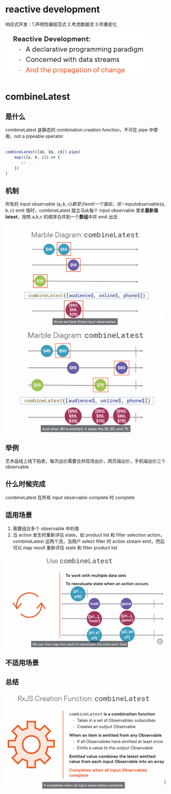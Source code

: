 # reactive development



响应式开发：1.声明性编程范式  2.考虑数据流  3.传播变化

<img src="imgs\reactive_development.png" style="zoom:60%;" />



# combineLatest

## 是什么

combineLatest 是静态的 combination creation function，不可在 pipe 中使用，not a pipeable operator 

```typescript

combineLatest([a$, b$, c$]).pipe(
    map(([a, b, c]) => {
       // ...
    })
)

```

## 机制

所有的 input observable (a$, b$, c$) 都至少 emit 一个值后，任一 input observable (a$, b$, c$) emit 值时，combineLatest 就立马从每个 input observable 里拿**最新值 latest**，按照 a,b,c 的顺序合并到一个**数组**中并 emit 出去

<img src="imgs\combineLatest1.png" style="zoom:50%;" />

<img src="imgs\combineLatest2.png" style="zoom:50%;" />

## 举例

艺术品线上线下拍卖，每次出价需要合并现场出价，网页端出价，手机端出价三个 observable

## 什么时候完成

combineLatest 在所有 input observable complete 时 complete

## 适用场景

1. 需要组合多个 observable 中的值
2. 当 action 发生时重新评估 state。如 product list 和 filter selection action，combineLatest 这两个流，当用户 select filter 时 action stream emit，然后可以 map result 重新评估 state 和 filter product list

<img src="imgs\combineLatest3.png" style="zoom:50%;" />

## 不适用场景

## 总结

<img src="imgs\combineLatest0.png" style="zoom:50%;" />

